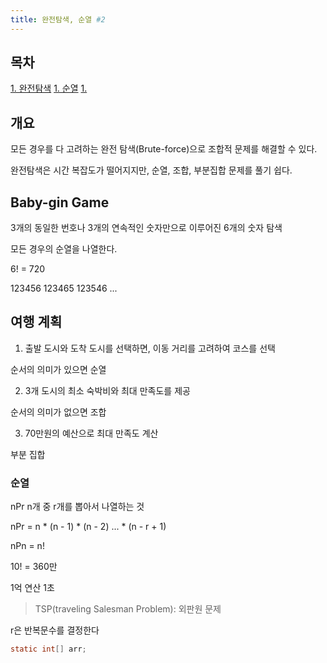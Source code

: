 ```yaml
---
title: 완전탐색, 순열 #2
---
```


## 목차

<a href = ""> 1. 완전탐색</a>
<a href = ""> 1. 순열</a>
<a href = ""> 1. </a>

## 개요

모든 경우를 다 고려하는 완전 탐색(Brute-force)으로 조합적 문제를 해결할 수 있다.

완전탐색은 시간 복잡도가 떨어지지만, 순열, 조합, 부분집합 문제를 풀기 쉽다.

## Baby-gin Game

3개의 동일한 번호나 3개의 연속적인 숫자만으로 이루어진 6개의 숫자 탐색

모든 경우의 순열을 나열한다.

6! = 720

123456
123465
123546
...

## 여행 계획

1. 출발 도시와 도착 도시를 선택하면, 이동 거리를 고려하여 코스를 선택

순서의 의미가 있으면 순열

2. 3개 도시의 최소 숙박비와 최대 만족도를 제공

순서의 의미가 없으면 조합

3. 70만원의 예산으로 최대 만족도 계산

부분 집합

### 순열

nPr n개 중 r개를 뽑아서 나열하는 것

nPr = n \* (n - 1) \* (n - 2) ... \* (n - r + 1)

nPn = n!

10! = 360만

1억 연산 1초

> TSP(traveling Salesman Problem): 외판원 문제

r은 반복문수를 결정한다

```java
static int[] arr;

```
